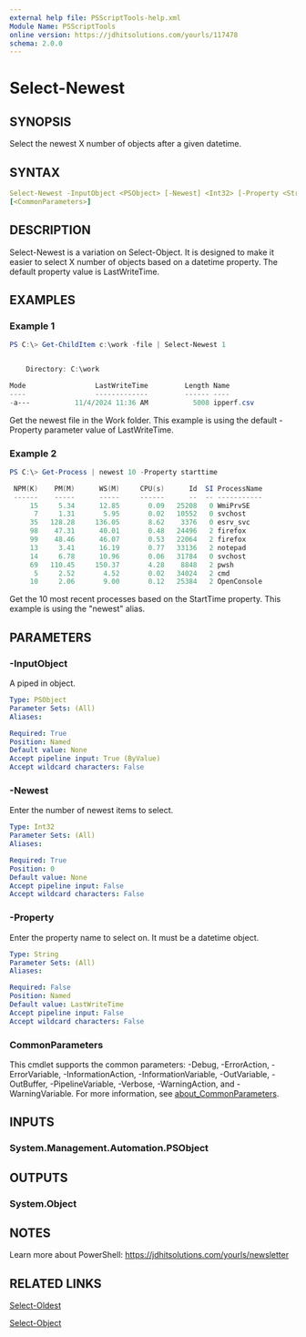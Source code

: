 ```yaml
---
external help file: PSScriptTools-help.xml
Module Name: PSScriptTools
online version: https://jdhitsolutions.com/yourls/117478
schema: 2.0.0
---
```


# Select-Newest

## SYNOPSIS

Select the newest X number of objects after a given datetime.

## SYNTAX

```yaml
Select-Newest -InputObject <PSObject> [-Newest] <Int32> [-Property <String>]
[<CommonParameters>]
```

## DESCRIPTION

Select-Newest is a variation on Select-Object. It is designed to make it easier to select X number of objects based on a datetime property. The default property value is LastWriteTime.

## EXAMPLES

### Example 1

```powershell
PS C:\> Get-ChildItem c:\work -file | Select-Newest 1


    Directory: C:\work

Mode                 LastWriteTime         Length Name
----                 -------------         ------ ----
-a---           11/4/2024 11:36 AM           5008 ipperf.csv
```

Get the newest file in the Work folder. This example is using the default -Property parameter value of LastWriteTime.

### Example 2

```powershell
PS C:\> Get-Process | newest 10 -Property starttime

 NPM(K)    PM(M)      WS(M)     CPU(s)      Id  SI ProcessName
 ------    -----      -----     ------      --  -- -----------
     15     5.34      12.85       0.09   25208   0 WmiPrvSE
      7     1.31       5.95       0.02   10552   0 svchost
     35   128.28     136.05       8.62    3376   0 esrv_svc
     98    47.31      40.01       0.48   24496   2 firefox
     99    48.46      46.07       0.53   22064   2 firefox
     13     3.41      16.19       0.77   33136   2 notepad
     14     6.78      10.96       0.06   31784   0 svchost
     69   110.45     150.37       4.28    8848   2 pwsh
      5     2.52       4.52       0.02   34024   2 cmd
     10     2.06       9.00       0.12   25384   2 OpenConsole

```

Get the 10 most recent processes based on the StartTime property. This example is using the "newest" alias.

## PARAMETERS

### -InputObject

A piped in object.

```yaml
Type: PSObject
Parameter Sets: (All)
Aliases:

Required: True
Position: Named
Default value: None
Accept pipeline input: True (ByValue)
Accept wildcard characters: False
```

### -Newest

Enter the number of newest items to select.

```yaml
Type: Int32
Parameter Sets: (All)
Aliases:

Required: True
Position: 0
Default value: None
Accept pipeline input: False
Accept wildcard characters: False
```

### -Property

Enter the property name to select on. It must be a datetime object.

```yaml
Type: String
Parameter Sets: (All)
Aliases:

Required: False
Position: Named
Default value: LastWriteTime
Accept pipeline input: False
Accept wildcard characters: False
```

### CommonParameters

This cmdlet supports the common parameters: -Debug, -ErrorAction, -ErrorVariable, -InformationAction, -InformationVariable, -OutVariable, -OutBuffer, -PipelineVariable, -Verbose, -WarningAction, and -WarningVariable. For more information, see [about_CommonParameters](http://go.microsoft.com/fwlink/?LinkID=113216).

## INPUTS

### System.Management.Automation.PSObject

## OUTPUTS

### System.Object

## NOTES

Learn more about PowerShell: https://jdhitsolutions.com/yourls/newsletter

## RELATED LINKS

[Select-Oldest](Select-Oldest.md)

[Select-Object]()
